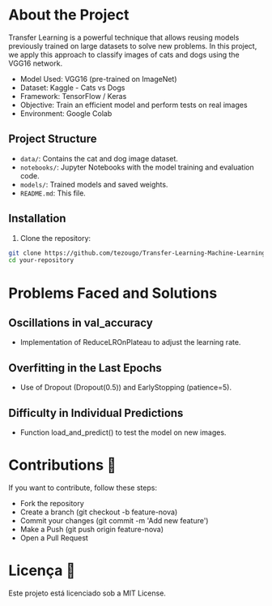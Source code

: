 # About the Project
Transfer Learning is a powerful technique that allows reusing models previously trained on large datasets to solve new problems. In this project, we apply this approach to classify images of cats and dogs using the VGG16 network.

- Model Used: VGG16 (pre-trained on ImageNet)
- Dataset: Kaggle - Cats vs Dogs
- Framework: TensorFlow / Keras
- Objective: Train an efficient model and perform tests on real images
- Environment: Google Colab

## Project Structure

- `data/`: Contains the cat and dog image dataset.
- `notebooks/`: Jupyter Notebooks with the model training and evaluation code.
- `models/`: Trained models and saved weights.
- `README.md`: This file.

## Installation

1. Clone the repository:

```bash
git clone https://github.com/tezougo/Transfer-Learning-Machine-Learning-Bootcamp.git
cd your-repository
```

# Problems Faced and Solutions

## Oscillations in val_accuracy

- Implementation of ReduceLROnPlateau to adjust the learning rate.
## Overfitting in the Last Epochs

- Use of Dropout (Dropout(0.5)) and EarlyStopping (patience=5).
## Difficulty in Individual Predictions

- Function load_and_predict() to test the model on new images.

# Contributions 🤝
If you want to contribute, follow these steps:

- Fork the repository
- Create a branch (git checkout -b feature-nova)
- Commit your changes (git commit -m 'Add new feature')
- Make a Push (git push origin feature-nova)
- Open a Pull Request

# Licença 📜
Este projeto está licenciado sob a MIT License.
